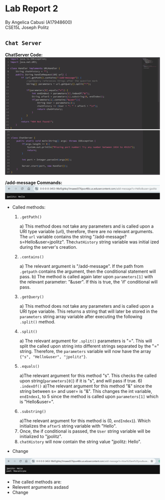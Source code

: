 # Lab Report 2
By Angelica Cabusi (A17948600)\
CSE15L Joseph Politz


## `Chat Server`
__ChatServer Code:__\
![Image](L2_code1.png)
![Image](L2_code2.png)

__/add-message Commands:__ \
![Image](L2_1.png)
- Called methods:
    1) ```
       .getPath()
       ```
        a) This method does not take any parameters and is called upon a URI type variable (url), therefore, there are no relevant arguments. The ```url``` variable contains the string "/add-message?s=Hello&user=jpolitz". The```chatHistory``` string variable was initial ized during the server's creation.
    2) ```
       .contains()
       ```
       a) The relevant argument is "/add-message". If the path from ```.getpath``` contains the argument, then the conditional statement will pass.
       b) The method is called again later upon ```parameters[1]``` with the relevant parameter: "&user". If this is true, the 'if' conditional will pass.
    4) ```
       .getQuery()
       ```
       a) This method does not take any parameters and is called upon a URI type variable. This returns a string that will later be stored in the ```parameters``` string array variable after executing the following ```.split()``` method.
    5) ```
       .split()
       ```
       a) The relevant argument for ```.split()``` parameters is "=". This will split the called upon string into different strings separated by the "=" string. Therefore, the ```parameters``` variable will now have the array ```{"s", "Hello&user", "jpolitz"}```.
    6) ```
       .equals()
       ```
       a)The relevant argument for this method "s". This checks the called upon string(```parameters[0]```) if it is "s", and will pass if true. 
     6)```
       .indexOf()```
       a)The relevant argument for this method "&" since the string between s= and user= is "&". This changes the int variable, ```endIndex1```, to 5 since the method is called upon ```parameters[1]``` which is "Hello&user=".
    7) ```
       .substring()
       ```
       a)The relevant argument for this method is (0, ```endIndex1```). Which initializes the ```afterS``` string variable with "Hello".
    8) Once, the if conditional is passed, the ```User``` string variable will be initialized to "jpolitz".
    9) ```chatHistory``` will now contain the string value "jpolitz: Hello".
       
- Change

![Image](L2_2.png)
- The called methods are:
- Relevent arguments asdasd
- Change

